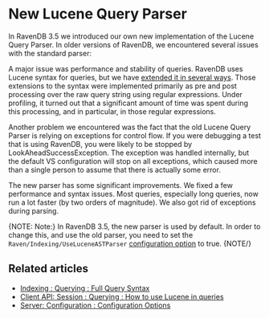 ﻿# New Lucene Query Parser

In RavenDB 3.5 we introduced our own new implementation of the Lucene Query Parser.
In older versions of RavenDB, we encountered several issues with the standard parser:

A major issue was performance and stability of queries. RavenDB uses Lucene 
syntax for queries, but we have [extended it in several ways](./full-query-syntax). Those extensions to the 
syntax were implemented primarily as pre and post processing over the raw query 
string using regular expressions. Under profiling, it turned out that a significant 
amount of time was spent during this processing, and in particular, in those regular expressions.

Another problem we encountered was the fact that the old Lucene Query Parser is relying 
on exceptions for control flow. If you were debugging a test that is using RavenDB, 
you were likely to be stopped by LookAheadSuccessException. The exception was handled 
internally, but the default VS configuration will stop on all exceptions, which 
caused more than a single person to assume that there is actually some error.

The new parser has some significant improvements. We fixed a few performance and syntax issues. 
Most queries, especially long queries, now run a lot faster (by two orders of magnitude). 
We also got rid of exceptions during parsing.

{NOTE: Note:}
In RavenDB 3.5, the new parser is used by default. In order to change this, and use the old
parser, you need to set the `Raven/Indexing/UseLuceneASTParser` 
[configuration option](../../server/configuration/configuration-options) to true.
{NOTE/}
## Related articles

- [Indexing : Querying : Full Query Syntax](./full-query-syntax)
- [Client API: Session : Querying : How to use Lucene in queries](../../client-api/session/querying/lucene/how-to-use-lucene-in-queries)
- [Server: Configuration : Configuration Options](../../server/configuration/configuration-options)
